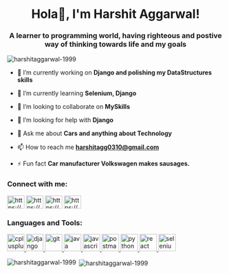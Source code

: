 <h1 align="center">Hola👋, I'm Harshit Aggarwal!</h1>
<h3 align="center">A learner to programming world, having righteous and postive way of thinking towards life and my goals</h3>

<p align="left"> <img src="https://komarev.com/ghpvc/?username=harshitaggarwal-1999&label=Profile%20views&color=0e75b6&style=flat" alt="harshitaggarwal-1999" /> </p>



- 🔭 I’m currently working on **Django and polishing my DataStructures skills**

- 🌱 I’m currently learning **Selenium, Django**

- 👯 I’m looking to collaborate on **MySkills**

- 🤝 I’m looking for help with **Django**

- 💬 Ask me about **Cars and anything about Technology**

- 📫 How to reach me **harshitagg0310@gmail.com**

- ⚡ Fun fact **Car manufacturer Volkswagen makes sausages.**

<h3 align="left">Connect with me:</h3>
<p align="left">
<a href="https://linkedin.com/in/https://www.linkedin.com/in/harshit-aggarwal-235678191/" target="blank"><img align="center" src="https://cdn.jsdelivr.net/npm/simple-icons@3.0.1/icons/linkedin.svg" alt="https://www.linkedin.com/in/harshit-aggarwal-235678191/" height="30" width="40" /></a>
<a href="https://instagram.com/https://www.instagram.com/harshit_aggarwal132/" target="blank"><img align="center" src="https://cdn.jsdelivr.net/npm/simple-icons@3.0.1/icons/instagram.svg" alt="https://www.instagram.com/harshit_aggarwal132/" height="30" width="40" /></a>
<a href="https://www.codechef.com/users/https://www.codechef.com/users/harshit_a2702" target="blank"><img align="center" src="https://cdn.jsdelivr.net/npm/simple-icons@3.1.0/icons/codechef.svg" alt="https://www.codechef.com/users/harshit_a2702" height="30" width="40" /></a>
<a href="https://www.hackerrank.com/https://www.hackerrank.com/harshitagg0310" target="blank"><img align="center" src="https://cdn.jsdelivr.net/npm/simple-icons@3.0.1/icons/hackerrank.svg" alt="https://www.hackerrank.com/harshitagg0310" height="30" width="40" /></a>
</p>

<h3 align="left">Languages and Tools:</h3>
<p align="left"> <a href="https://www.w3schools.com/cpp/" target="_blank"> <img src="https://devicons.github.io/devicon/devicon.git/icons/cplusplus/cplusplus-original.svg" alt="cplusplus" width="40" height="40"/> </a> <a href="https://www.djangoproject.com/" target="_blank"> <img src="https://devicons.github.io/devicon/devicon.git/icons/django/django-original.svg" alt="django" width="40" height="40"/> </a> <a href="https://git-scm.com/" target="_blank"> <img src="https://www.vectorlogo.zone/logos/git-scm/git-scm-icon.svg" alt="git" width="40" height="40"/> </a> <a href="https://www.java.com" target="_blank"> <img src="https://devicons.github.io/devicon/devicon.git/icons/java/java-original-wordmark.svg" alt="java" width="40" height="40"/> </a> <a href="https://developer.mozilla.org/en-US/docs/Web/JavaScript" target="_blank"> <img src="https://devicons.github.io/devicon/devicon.git/icons/javascript/javascript-original.svg" alt="javascript" width="40" height="40"/> </a> <a href="https://postman.com" target="_blank"> <img src="https://www.vectorlogo.zone/logos/getpostman/getpostman-icon.svg" alt="postman" width="40" height="40"/> </a> <a href="https://www.python.org" target="_blank"> <img src="https://devicons.github.io/devicon/devicon.git/icons/python/python-original.svg" alt="python" width="40" height="40"/> </a> <a href="https://reactjs.org/" target="_blank"> <img src="https://devicons.github.io/devicon/devicon.git/icons/react/react-original-wordmark.svg" alt="react" width="40" height="40"/> </a> <a href="https://www.selenium.dev" target="_blank"> <img src="https://raw.githubusercontent.com/detain/svg-logos/780f25886640cef088af994181646db2f6b1a3f8/svg/selenium-logo.svg" alt="selenium" width="40" height="40"/> </a> </p>

<p><img align="left" src="https://github-readme-stats.vercel.app/api/top-langs?username=harshitaggarwal-1999&show_icons=true&locale=en&layout=compact" alt="harshitaggarwal-1999" /></p>

<p>&nbsp;<img align="center" src="https://github-readme-stats.vercel.app/api?username=harshitaggarwal-1999&show_icons=true&locale=en" alt="harshitaggarwal-1999" /></p>
